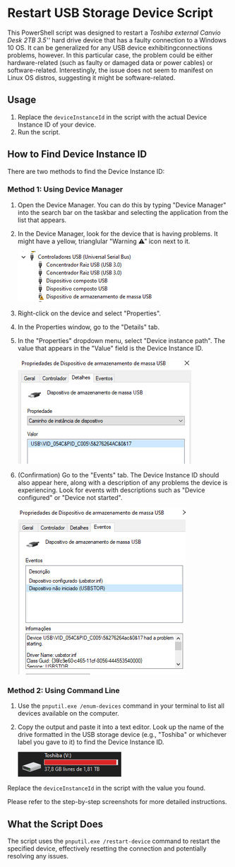 # Restart USB Storage Device Script

This PowerShell script was designed to restart a *Toshiba external Canvio Desk 2TB 3.5''* hard drive device that has a faulty connection to a Windows 10 OS. It can be generalized for any USB device exhibitingconnections problems, however. 
In this particular case, the problem could be either hardware-related (such as faulty or damaged data or power cables) or software-related. Interestingly, the issue does not seem to manifest on Linux OS distros, suggesting it might be software-related.

## Usage

1. Replace the `deviceInstanceId` in the script with the actual Device Instance ID of your device.
2. Run the script.

## How to Find Device Instance ID

There are two methods to find the Device Instance ID:

### Method 1: Using Device Manager

1. Open the Device Manager. You can do this by typing "Device Manager" into the search bar on the taskbar and selecting the application from the list that appears.
2. In the Device Manager, look for the device that is having problems. It might have a yellow, trianglular "Warning ⚠" icon next to it.

   ![Example screenshot 1](images/Example_screenshot_1.PNG)
3. Right-click on the device and select "Properties".
4. In the Properties window, go to the "Details" tab.
5. In the "Properties" dropdown menu, select "Device instance path". The value that appears in the "Value" field is the Device Instance ID.

   ![Example screenshot 2](images/Example_screenshot_2.PNG)

6. (Confirmation) Go to the "Events" tab. The Device Instance ID should also appear here, along with a description of any problems the device is experiencing. Look for events with descriptions such as "Device configured" or "Device not started".

   ![Example screenshot 3](images/Example_screenshot_3.PNG)

### Method 2: Using Command Line

1. Use the `pnputil.exe /enum-devices` command in your terminal to list all devices available on the computer.
2. Copy the output and paste it into a text editor. Look up the name of the drive formatted in the USB storage device (e.g., "Toshiba" or whichever label you gave to it) to find the Device Instance ID.

    ![Example screenshot 4](images/Example_screenshot_4.PNG)

Replace the `deviceInstanceId` in the script with the value you found.

Please refer to the step-by-step screenshots for more detailed instructions.

## What the Script Does

The script uses the `pnputil.exe /restart-device` command to restart the specified device, effectively resetting the connection and potentially resolving any issues.
